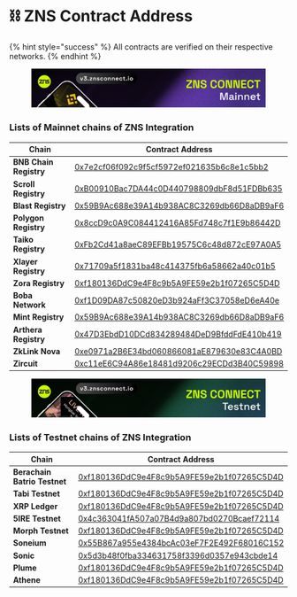 # ⛓️ ZNS Contract Address

{% hint style="success" %}
All contracts are verified on their respective networks.
{% endhint %}

<figure><img src="../.gitbook/assets/1800-300 Mainnet.png" alt=""><figcaption></figcaption></figure>

### Lists of Mainnet chains of ZNS Integration

<table data-view="cards"><thead><tr><th>Chain</th><th>Contract Address</th></tr></thead><tbody><tr><td><strong>BNB Chain Registry</strong></td><td><a href="https://bscscan.com/token/0x7e2cf06f092c9f5cf5972ef021635b6c8e1c5bb2">0x7e2cf06f092c9f5cf5972ef021635b6c8e1c5bb2</a></td></tr><tr><td><strong>Scroll Registry</strong></td><td><a href="https://scrollscan.com/token/0xb00910bac7da44c0d440798809dbf8d51fdbb635">0xB00910Bac7DA44c0D440798809dbF8d51FDBb635</a></td></tr><tr><td><strong>Blast Registry</strong></td><td><a href="https://blast.blockscout.com/token/0x59B9Ac688e39A14b938AC8C3269db66D8aDB9aF6?tab=inventory">0x59B9Ac688e39A14b938AC8C3269db66D8aDB9aF6</a></td></tr><tr><td><strong>Polygon Registry</strong></td><td><a href="https://polygon.blockscout.com/token/0x8ccD9c0A9C084412416A85Fd748c7f1E9b86442D">0x8ccD9c0A9C084412416A85Fd748c7f1E9b86442D</a></td></tr><tr><td><strong>Taiko Registry</strong></td><td><a href="https://taikoscan.io/token/0xfb2cd41a8aec89efbb19575c6c48d872ce97a0a5">0xFb2Cd41a8aeC89EFBb19575C6c48d872cE97A0A5</a></td></tr><tr><td><strong>Xlayer Registry</strong></td><td><a href="https://www.oklink.com/xlayer/token/0x71709a5f1831ba48c414375fb6a58662a40c01b5">0x71709a5f1831ba48c414375fb6a58662a40c01b5</a></td></tr><tr><td><strong>Zora Registry</strong> </td><td><a href="https://explorer.zora.energy/token/0xf180136DdC9e4F8c9b5A9FE59e2b1f07265C5D4D">0xf180136DdC9e4F8c9b5A9FE59e2b1f07265C5D4D</a></td></tr><tr><td><strong>Boba Network</strong></td><td><a href="https://bobascan.com/token/0xf1D09DA87c50820eD3b924aFf3C37058eD6eA40e?chainId=288">0xf1D09DA87c50820eD3b924aFf3C37058eD6eA40e</a></td></tr><tr><td><strong>Mint Registry</strong></td><td><a href="https://explorer.mintchain.io/token/0x59B9Ac688e39A14b938AC8C3269db66D8aDB9aF6?tab=token_transfers">0x59B9Ac688e39A14b938AC8C3269db66D8aDB9aF6</a></td></tr><tr><td><strong>Arthera Registry</strong></td><td><a href="https://explorer.arthera.net/token/0x47D3EbdD10DCd834289484DeD9BfddFdE410b419">0x47D3EbdD10DCd834289484DeD9BfddFdE410b419</a></td></tr><tr><td><strong>ZkLink Nova</strong></td><td><a href="https://explorer.zklink.io/address/0xe0971a2B6E34bd060866081aE879630e83C4A0BD">0xe0971a2B6E34bd060866081aE879630e83C4A0BD</a></td></tr><tr><td><strong>Zircuit</strong></td><td><a href="https://explorer.zircuit.com/address/0xFb2Cd41a8aeC89EFBb19575C6c48d872cE97A0A5">0xc11eE6C94A86e18481d9206c29ECDd3B40C59898</a></td></tr></tbody></table>

<figure><img src="../.gitbook/assets/1800-300 Testnet.png" alt=""><figcaption></figcaption></figure>

### Lists of Testnet chains of ZNS Integration

<table data-view="cards"><thead><tr><th>Chain</th><th>Contract Address</th></tr></thead><tbody><tr><td><strong>Berachain Batrio Testnet</strong></td><td><a href="https://bartio.beratrail.io/token/0xf180136DdC9e4F8c9b5A9FE59e2b1f07265C5D4D?chainId=80084">0xf180136DdC9e4F8c9b5A9FE59e2b1f07265C5D4D</a></td></tr><tr><td><strong>Tabi Testnet</strong></td><td><a href="https://testnet.tabiscan.com/token/0xf180136DdC9e4F8c9b5A9FE59e2b1f07265C5D4D">0xf180136DdC9e4F8c9b5A9FE59e2b1f07265C5D4D</a></td></tr><tr><td><strong>XRP Ledger</strong></td><td><a href="https://evm-sidechain.xrpl.org/token/0xf180136DdC9e4F8c9b5A9FE59e2b1f07265C5D4D">0xf180136DdC9e4F8c9b5A9FE59e2b1f07265C5D4D</a></td></tr><tr><td><strong>5IRE Testnet</strong></td><td><a href="https://explorer.ga.5ire.network/address/0x4c363041fA507a07B4d9a807bd0270Bcaef72114">0x4c363041fA507a07B4d9a807bd0270Bcaef72114</a></td></tr><tr><td><strong>Morph Testnet</strong></td><td><a href="https://explorer-holesky.morphl2.io/token/0xf180136DdC9e4F8c9b5A9FE59e2b1f07265C5D4D">0xf180136DdC9e4F8c9b5A9FE59e2b1f07265C5D4D</a></td></tr><tr><td><strong>Soneium</strong></td><td><a href="https://explorer-testnet.soneium.org/token/0x55B867a955e4384bcAc03eF7F2E492F68016C152">0x55B867a955e4384bcAc03eF7F2E492F68016C152</a></td></tr><tr><td><strong>Sonic</strong></td><td><a href="https://scan.soniclabs.com/token/0x5d3b48F0Fba334631758F3396d0357E943cBde14?chainid=64165">0x5d3b48f0fba334631758f3396d0357e943cbde14</a></td></tr><tr><td><strong>Plume</strong></td><td><a href="https://testnet-explorer.plumenetwork.xyz/token/0xf180136DdC9e4F8c9b5A9FE59e2b1f07265C5D4D">0xf180136DdC9e4F8c9b5A9FE59e2b1f07265C5D4D</a></td></tr><tr><td><strong>Athene</strong></td><td><a href="https://parthenon.athenescan.io/token/0xf180136DdC9e4F8c9b5A9FE59e2b1f07265C5D4D">0xf180136DdC9e4F8c9b5A9FE59e2b1f07265C5D4D</a></td></tr></tbody></table>

